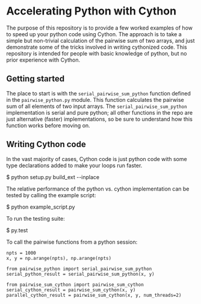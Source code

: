 # Accelerating Python with Cython

The purpose of this repository is to provide a few worked examples of how to speed up your python code using Cython. The approach is to take a simple but non-trivial calculation of the pairwise sum of two arrays,  and just demonstrate some of the tricks involved in writing cythonized code. This repository is intended for people with basic knowledge of python, but no prior experience with Cython. 

## Getting started 

The place to start is with the `serial_pairwise_sum_python` function defined in the `pairwise_python.py` module. This function calculates the pairwise sum of all elements of two input arrays. The `serial_pairwise_sum_python ` implementation is serial and pure python; all other functions in the repo are just alternative (faster) implementations, so be sure to understand how this function works before moving on. 


## Writing Cython code

In the vast majority of cases, Cython code is just python code with some type declarations added to make your loops run faster. 


$ python setup.py build_ext --inplace

The relative performance of the python vs. cython implementation can be tested by calling the example script:

$ python example_script.py

To run the testing suite: 

$ py.test

To call the pairwise functions from a python session:

```
npts = 1000
x, y = np.arange(npts), np.arange(npts)

from pairwise_python import serial_pairwise_sum_python
serial_python_result = serial_pairwise_sum_python(x, y)

from pairwise_sum_cython import pairwise_sum_cython
serial_cython_result = pairwise_sum_cython(x, y)
parallel_cython_result = pairwise_sum_cython(x, y, num_threads=2)

```